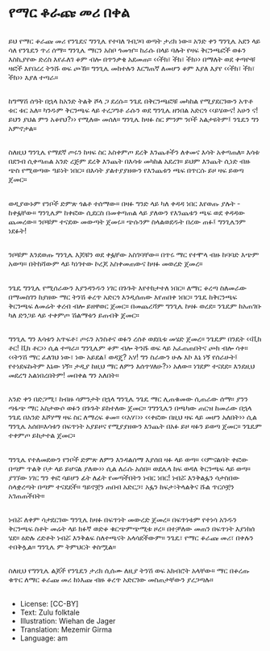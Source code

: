 # የማር ቆራጩ መሪ በቀል

##
ይህ የማር ቆራጩ መሪ የንጌዴና ግንጊሌ የተባለ ገብጋባ ወጣት ታሪክ ነው። አንድ ቀን ግንጊሌ አደን ላይ ሳለ የንጌዴን ጥሪ ሰማ። ግንጊሌ ማርን አስቦ ጎመዠ። ከራሱ በላይ ባሉት የዛፍ ቅርንጫፎች ወፉን እስኪያየው ድረስ እየፈለገ ቆም ብሎ በጥንቃቄ አደመጠ። ‹‹ችክ፣ ችክ፣ ችክ›› በማለት ወደ ቀጣዮቹ ዛፎች እየበረረ ትንሹ ወፍ ጮኸ። ግንጊሌ መከተሉን እርግጠኛ ለመሆን ቆም እያለ እያየ ‹‹ችክ፣ ችክ፣ ችክ›› እያለ ተጣራ።

##
ከግማሽ ሰዓት በኋላ ከአንድ ትልቅ ሾላ ጋ ደረሱ። ንጌዴ በቅርንጫፎቹ መካከል የሚያደርገውን አጥቶ ቱር ቱር አለ። ካንዱም ቅርንጫፍ ላይ ተረጋግቶ ራሱን ወደ ግንጊሌ ዘንበል አድርጎ ‹‹ይሄውና! አሁን ና! ይህን ያህል ምን አቆየህ?›› የሚለው መሰለ። ግንጊሌ ከዛፉ ስር ምንም ንቦች አልታዩትም፤ ንጌዴን ግን አምኖታል።

##
ስለዚህ ግንጊሌ የማደኛ ጦሩን ከዛፍ ስር አስቀምጦ ደረቅ እንጨቶችን ለቀመና እሳት አቀጣጠለ። እሳቱ በደንብ ሲቀጣጠል አንድ ረጅም ደረቅ እንጨት በእሳቱ መካከል አደረገ። ይህም እንጨት ሲነድ ብዙ ጭስ የሚወጣው ዓይነት ነበር። በእሳት ያልተያያዘውን የእንጨቱን ጫፍ በጥርሱ ይዞ ዛፍ ይወጣ ጀመር።

##
ወዲያውኑም የንቦች ድምጽ ጎልቶ ተሰማው። በዛፉ ግንድ ላይ ካለ ቀዳዳ ነበር እየወጡ ያሉት - ከቀፏቸው። ግንጊሌም ከቀፎው ሲደርስ በመቀጣጠል ላይ ያለውን የእንጨቱን ጫፍ ወደ ቀዳዳው ጨመረው። ንቦቹም ተናደው መውጣት ጀመሩ። ጭሱንም ስላልወደዱት በረው ጠፉ፤ ግንጊሌንም ነደፉት!

##
ንቦቹም እንደወጡ ግንጊሌ እጆቹን ወደ ቀፏቸው አስገባቸው። በጥሩ ማር የተሞላ ብዙ ከባባድ እጭም አወጣ። በትከሻውም ላይ ካነገተው ኮረጆ አስቀመጠውና ከዛፉ መወረድ ጀመረ።

##
ንጌዴ ግንጊሌ የሚሰራውን እያንዳንዱን ነገር በጉጉት እየተከታተለ ነበር። ለማር ቆረጣ ስለመራው በማመስገን ከያዘው ማር ትንሽ ቆረጥ አድርጎ እንዲሰጠው እየጠበቀ ነበር። ንጌዴ ከቅርንጫፍ ቅርንጫፍ ለመሬት ቀረብ ብሎ ይዘዋወር ጀመር። በመጨረሻም ግንጊሌ ከዛፉ ወረደ። ንጌዴም ከአጠገቡ ካለ ድንጋይ ላይ ተቀምጦ ሽልማቱን ይጠብቅ ጀመር።

##
ግንጊሌ ግን እሳቱን አጥፍቶ፣ ጦሩን አንስቶና ወፉን ረሰቶ ወደቤቱ መሄድ ጀመረ። ንጌዴም በንዴት ‹‹ቪከ ቶር! ቪክ ቶር›› ሲል ተጣራ። ግንጊሌም ቆም ብሎ ትንሹ ወፍ ላይ አፈጠጠበትና ጮክ ብሎ ሳቀ። ‹‹ትንሽ ማር ፈለገህ ነው፣ ነው አይደል፤ ወዳጄ? አሃ! ግን ስራውን ሁሉ እኮ እኔ ነኝ የሰራሁት፤ የተነደፍኩትም እኔው ነኝ። ታዲያ ከዚህ ማር ለምን እሰጥሃለሁ?›› አለው። ነገደም ተናደደ። እንደዚህ መደረግ አልነበረበትም! መበቀል ግን አለበት።

##
አንድ ቀን በድጋሚ፣ ከብዙ ሳምንታት በኋላ ግንጊሌ ንጌዴ ማር ሊጠቁመው ሲጠራው ሰማ። ያንን ጣፋጭ ማር አስታውሶ ወፉን በጉጉት ይከተለው ጀመር። ገግንጊሌን በጫካው ጠርዝ ከመራው በኋላ ንጌዴ በአንድ እሾሃማ ዛፍ ስር ለማረፍ ቆመ። ‹‹አሃ፣›› ‹‹ቀፎው በዚህ ዛፍ ላይ መሆን አለበት›› ሲል ግንጊሌ አሰበ።እሳቱን በፍጥነት አያይዞና የሚያያዘውን እንጨት በአፉ ይዞ ዛፉን ይወጣ ጀመር። ንጌዴም ተቀምጦ ይከታተል ጀመር።

##
ግንጊሌ የተለመደውን የንቦች ድምጽ ለምን እንዳልሰማ እያሰበ ዛፉ ላይ ወጣ። ‹‹ምናልባት ቀፎው በጣም ጥልቅ ቦታ ላይ ይሆናል ያለው›› ሲል ለራሱ አሰበ። ወደሌላ ከፍ ወዳለ ቅርንጫፍ ላይ ወጣ። ያገኘው ነገር ግን ቀፎ ሳይሆን ፊት ለፊት የመጣችበትን ነብር ነበር! ነብሯ እንቅልፏን ሳታስበው ስላቋረጣት በጣም ተናደደች። ዓይኖቿን ጠበብ አድርጋ፣ አፏን ከፍታ፣ትላልቅና ሹል ጥርሶቿን አገጠጠችበት።

##
ነብሯ ለቀም ሳታደርገው ግንጊሌ ከዛፉ በፍጥነት መውረድ ጀመረ። በፍጥነቱም የተነሳ አንዱን ቅርንጫፍ ስቶት መሬት ላይ ክፉኛ ወድቆ ቁርጭምጭሚቱ ዞረ። በተቻለው መጠን በፍጥነት እያነከሰ ሄደ። ዕድሉ ረድቶት ነብሯ እንቅልፍ ስለተጫናት አላሳደችውም። ንጌዴ፣ የማር ቆራጩ መሪ፣ በቀሉን ተበቅሏል። ግንጊሌ ም ትምህርት ቀስሟል።

##
ስለዚህ የግንጊሌ ልጆች የንጌዴን ታሪክ ሲሰሙ ለዚያ ትንሽ ወፍ አክብሮት አላቸው። ማር በቆረጡ ቁጥር ለማር ቆራጩ መሪ ከነእጩ ብዙ ቆረጥ አድርገው መስጠታቸውን ያረጋጣሉ።

##
* License: [CC-BY]
* Text: Zulu folktale
* Illustration: Wiehan de Jager
* Translation: Mezemir Girma
* Language: am
